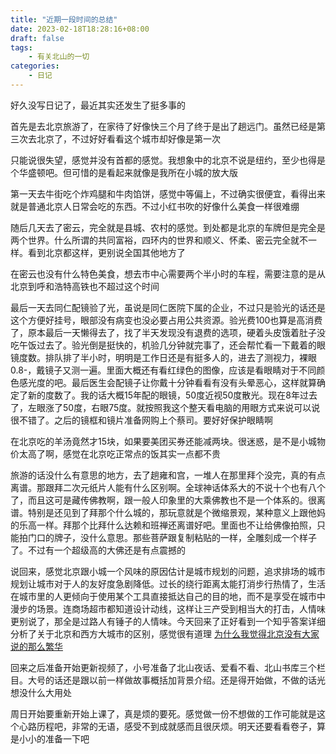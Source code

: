 ```yaml
---
title: "近期一段时间的总结"
date: 2023-02-18T18:28:16+08:00
draft: false
tags: 
    - 有关北山的一切
categories: 
    - 日记   
---
```

好久没写日记了，最近其实还发生了挺多事的

首先是去北京旅游了，在家待了好像快三个月了终于是出了趟远门。虽然已经是第三次去北京了，不过好好看看这个城市却好像是第一次

只能说很失望，感觉并没有首都的感觉。我想象中的北京不说是纽约，至少也得是个华盛顿吧。但可惜的是看起来就像是我所在小城的放大版

第一天去牛街吃个炸鸡腿和牛肉馅饼，感觉中等偏上，不过确实很便宜，看得出来就是普通北京人日常会吃的东西。不过小红书吹的好像什么美食一样很难绷

随后几天去了密云，完全就是县城、农村的感觉。到处都是北京的车牌但是完全是两个世界。什么所谓的共同富裕，四环内的世界和顺义、怀柔、密云完全就不一样。看到北京都这样，更别说全国其他地方了

在密云也没有什么特色美食，想去市中心需要两个半小时的车程，需要注意的是从北京到呼和浩特高铁也不超过这个时间

最后一天去同仁配镜验了光，虽说是同仁医院下属的企业，不过只是验光的话还是这个方便好挂号，眼部没有病变也没必要占用公共资源。验光费100也算是高消费了，原本最后一天懒得去了，找了半天发现没有退费的选项，硬着头皮饿着肚子没吃午饭过去了。验光倒是挺快的，机验几分钟就完事了，还会帮忙看一下戴着的眼镜度数。排队排了半小时，明明是工作日还是有挺多人的，进去了测视力，裸眼0.8-，戴镜子又测一遍。里面大概还有看红绿色的图像，应该是看眼睛对于不同颜色感光度的吧。最后医生会配镜子让你戴十分钟看看有没有头晕恶心，这样就算确定了新的度数了。我的话大概15年配的眼镜，50度近视50度散光。现在8年过去了，左眼涨了50度，右眼75度。就按照我这个整天看电脑的用眼方式来说可以说很不错了。之后的镜框和镜片准备网购上个蔡司。要好好保护眼睛啊

在北京吃的羊汤竟然才15块，如果要美团买券还能减两块。很迷惑，是不是小城物价太高了啊，感觉在北京吃正常点的饭其实一点都不贵

旅游的话没什么有意思的地方，去了趟雍和宫，一堆人在那里拜个没完，真的有点离谱。那跟拜二次元纸片人能有什么区别啊。全球神话体系大的不说十个也有八个了，而且这可是藏传佛教啊，跟一般人印象里的大乘佛教也不是一个体系的。很离谱。特别是还见到了拜那个什么城的，那玩意就是个微缩景观，某种意义上跟他妈的乐高一样。拜那个比拜什么达赖和班禅还离谱好吧。里面也不让给佛像拍照，只能拍门口的牌子，没什么意思。那些菩萨跟复制粘贴的一样，全雕刻成一个样子了。不过有一个超级高的大佛还是有点震撼的

说回来，感觉北京跟小城一个风味的原因估计是城市规划的问题，追求排场的城市规划让城市对于人的友好度急剧降低。过长的绕行距离太能打消步行热情了，生活在城市里的人更倾向于使用某个工具直接抵达自己的目的地，而不是享受在城市中漫步的场景。连商场超市都知道设计动线，这样让三产受到相当大的打击，人情味更别说了，那全是过路人有锤子的人情味。今天回来了正好看到一个知乎答案详细分析了关于北京和西方大城市的区别，感觉很有道理
[为什么我觉得北京没有大家说的那么繁华](https://www.zhihu.com/question/549539904/answer/2836937246)

回来之后准备开始更新视频了，小号准备了北山夜话、爱看不看、北山书库三个栏目。大号的话还是跟以前一样做故事概括加背景介绍。还是得开始做，不做的话光想没什么大用处

周日开始要重新开始上课了，真是烦的要死。感觉做一份不想做的工作可能就是这个心路历程吧，非常的无语，感受不到成就感而且很厌烦。明天还要看看卷子，算是小小的准备一下吧


